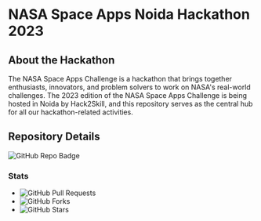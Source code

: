 # NASA Space Apps Noida Hackathon 2023

## About the Hackathon

The NASA Space Apps Challenge is a hackathon that brings together enthusiasts, innovators, and problem solvers to work on NASA's real-world challenges. The 2023 edition of the NASA Space Apps Challenge is being hosted in Noida by Hack2Skill, and this repository serves as the central hub for all our hackathon-related activities.

## Repository Details

![GitHub Repo Badge](https://img.shields.io/badge/GitHub-Repository-blue)

### Stats

- ![GitHub Pull Requests](https://img.shields.io/github/issues-pr/hack2skill/NASA-Space-Apps-Noida)
- ![GitHub Forks](https://img.shields.io/github/forks/hack2skill/NASA-Space-Apps-Noida)
- ![GitHub Stars](https://img.shields.io/github/stars/hack2skill/NASA-Space-Apps-Noida)
